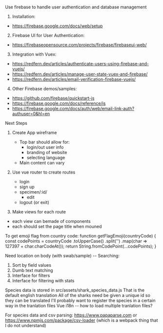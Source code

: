 Use firebase to handle user authentication and database management

1. Installation:
 - https://firebase.google.com/docs/web/setup

2. Firebase UI for User Authentication:
 - https://firebaseopensource.com/projects/firebase/firebaseui-web/

3. Integration with Vuex:
 - https://redfern.dev/articles/authenticate-users-using-firebase-and-vuejs/
 - https://redfern.dev/articles/manage-user-state-vuex-and-firebase/
 - https://redfern.dev/articles/email-verification-firebase-vuejs/

4. Other Firebase demos/samples:
 - https://github.com/firebase/quickstart-js
 - https://firebase.google.com/docs/reference/js
 - https://firebase.google.com/docs/auth/web/email-link-auth?authuser=0&hl=en

Next Steps
1. Create App wireframe
   - Top bar should allow for:
     - login/out user info
     - branding of website
     - selecting language
   - Main content can vary
2. Use vue router to create routes
   - login
   - sign up
   - specimen/:id/
     - edit
   - logout (or exit)

 3. Make views for each route
  - each view can bemade of components
  - each should set the page title when mouned

To get emoji flag from country code:
function getFlagEmoji(countryCode) {
  const codePoints = countryCode
    .toUpperCase()
    .split('')
    .map(char =>  127397 + char.charCodeAt());
  return String.fromCodePoint(...codePoints);
}

Need location on body (with swab/sample) -- 
Searching:
 1. Sort by field values
 2. Dumb text matching
 3. Interface for filters
 4. Interface for filtering with stats

Species data is stored in src/assets/shark_species_data.js
That is the default english translation
All of the sharks need be given a unique id so they can be translated
I'll probably want to register the species in a certain way in the tranlation files
Vue i18n -- how to load multiple tranlation files?

For species data and csv parsing: https://www.papaparse.com
or https://www.npmjs.com/package/csv-loader (which is a webpack thing that I do not understand)
